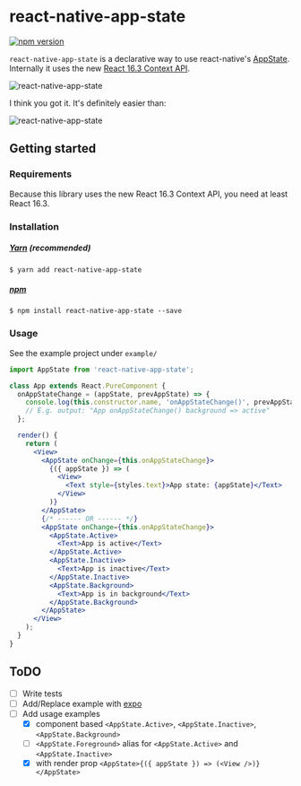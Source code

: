 # react-native-app-state

[![npm version](https://badge.fury.io/js/react-native-app-state.svg)](https://badge.fury.io/js/react-native-app-state)

`react-native-app-state` is a declarative way to use react-native's [AppState](https://facebook.github.io/react-native/docs/appstate.html).
Internally it uses the new [React 16.3 Context API](https://reactjs.org/docs/context.html).

![react-native-app-state](https://user-images.githubusercontent.com/4481570/39601909-d767fe2e-4f23-11e8-80bd-5b9ddf2e891b.png)

I think you got it. It's definitely easier than:

![react-native-app-state](https://user-images.githubusercontent.com/4481570/39603516-09774b0e-4f29-11e8-9ecd-9483d9e2090e.png)

## Getting started

### Requirements

Because this library uses the new React 16.3 Context API, you need at least React 16.3.

### Installation

##### [Yarn](https://yarnpkg.com/) (recommended)

`$ yarn add react-native-app-state`

##### [npm](https://www.npmjs.com/)

`$ npm install react-native-app-state --save`

### Usage

See the example project under `example/`

```jsx
import AppState from 'react-native-app-state';

class App extends React.PureComponent {
  onAppStateChange = (appState, prevAppState) => {
    console.log(this.constructor.name, 'onAppStateChange()', prevAppState, '=>', appState);
    // E.g. output: "App onAppStateChange() background => active"
  };

  render() {
    return (
      <View>
        <AppState onChange={this.onAppStateChange}>
          {({ appState }) => (
            <View>
              <Text style={styles.text}>App state: {appState}</Text>
            </View>
          )}
        </AppState>
        {/* ------ OR ------ */}
        <AppState onChange={this.onAppStateChange}>
          <AppState.Active>
            <Text>App is active</Text>
          </AppState.Active>
          <AppState.Inactive>
            <Text>App is inactive</Text>
          </AppState.Inactive>
          <AppState.Background>
            <Text>App is in background</Text>
          </AppState.Background>
        </AppState>
      </View>
    );
  }
}
```

## ToDO

* [ ] Write tests
* [ ] Add/Replace example with [expo](https://expo.io/)
* [ ] Add usage examples
  * [x] component based `<AppState.Active>`, `<AppState.Inactive>`, `<AppState.Background>`
  * [ ] `<AppState.Foreground>` alias for `<AppState.Active>` and `<AppState.Inactive>`
  * [x] with render prop `<AppState>{({ appState }) => (<View />)}</AppState>`
